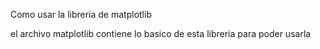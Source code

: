 Como usar la libreria de matplotlib 



el archivo matplotlib contiene lo basico de esta libreria para poder usarla 
